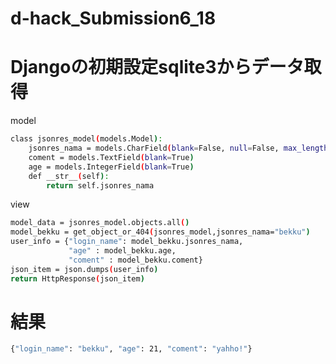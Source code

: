 # d-hack_Submission6_18

# Djangoの初期設定sqlite3からデータ取得
model
```bash
class jsonres_model(models.Model):
    jsonres_nama = models.CharField(blank=False, null=False, max_length=150)
    coment = models.TextField(blank=True)
    age = models.IntegerField(blank=True)
    def __str__(self):
        return self.jsonres_nama
```        
       
view
```bash
model_data = jsonres_model.objects.all()
model_bekku = get_object_or_404(jsonres_model,jsonres_nama="bekku")
user_info = {"login_name": model_bekku.jsonres_nama,
             "age" : model_bekku.age,
             "coment" : model_bekku.coment}
json_item = json.dumps(user_info)
return HttpResponse(json_item)
```

# 結果
```bash
{"login_name": "bekku", "age": 21, "coment": "yahho!"}
```

